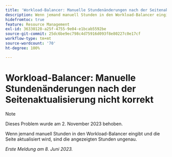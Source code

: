 ```yaml
---
title: 'Workload-Balancer: Manuelle Stundenänderungen nach der Seitenaktualisierung nicht korrekt'
description: Wenn jemand manuell Stunden in den Workload-Balancer eingibt und die Seite aktualisiert wird, sind die angezeigten Stunden ungenau.
hidefromtoc: true
feature: Resource Management
exl-id: 36330128-a25f-4755-9e04-e1bcab5592be
source-git-commit: 25dc6be9ec798c4d75916d093f8e80227c0e17cf
workflow-type: tm+mt
source-wordcount: '70'
ht-degree: 100%

---
```


# Workload-Balancer: Manuelle Stundenänderungen nach der Seitenaktualisierung nicht korrekt

>[!NOTE]
>
>Dieses Problem wurde am 2. November 2023 behoben.

Wenn jemand manuell Stunden in den Workload-Balancer eingibt und die Seite aktualisiert wird, sind die angezeigten Stunden ungenau.

_Erste Meldung am 8. Juni 2023._
